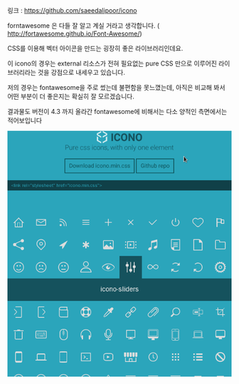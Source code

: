 링크 : https://github.com/saeedalipoor/icono

forntawesome 은 다들 잘 알고 계실 거라고 생각합니다. ( http://fortawesome.github.io/Font-Awesome/)

CSS를 이용해 벡터 아이콘을 만드는 굉장히 좋은 라이브러리인데요.

이 icono의 경우는 external 리소스가 전혀 필요없는 pure CSS 만으로 이루어진 라이브러리라는 것을 강점으로 내세우고 있습니다.

저의 경우는 fontawesome을 주로 썼는데 불편함을 못느꼈는데, 아직은 비교해 봐서 어떤 부분이 더 좋은지는 확실히 잘 모르겠습니다.

결과물도 버전이 4.3 까지 올라간 fontawesome에 비해서는 다소 양적인 측면에서는 적어보입니다

![이미지1](img/001$12.png)
